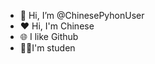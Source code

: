 - 👋 Hi, I’m @ChinesePyhonUser
- ❤️ Hi, I'm Chinese
- 🌐 I like Github
- 🧑‍🎓I'm studen
  
<!---
ChinesePyhonUser/ChinesePyhonUser is a ✨ special ✨ repository because its `README.md` (this file) appears on your GitHub profile.
You can click the Preview link to take a look at your changes.
--->
